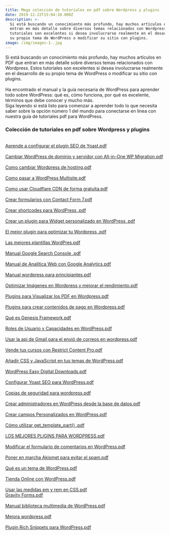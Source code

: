 ```yaml
---
title: Mega colección de tutoriales en pdf sobre Wordpress y plugins
date: 2019-12-22T15:04:10.000Z
description: >-
  Si está buscando un conocimiento más profundo, hay muchos artículos en PDF que
  entran en más detalle sobre diversos temas relacionados con Wordpress. Estos
  tutoriales son excelentes si desea involucrarse realmente en el desarrollo de
  su propio tema de WordPress o modificar su sitio con plugins.
image: /img/images-1-.jpg
---
```

<!--StartFragment-->

Si está buscando un conocimiento más profundo, hay muchos artículos en PDF que entran en más detalle sobre diversos temas relacionados con Wordpress. Estos tutoriales son excelentes si desea involucrarse realmente en el desarrollo de su propio tema de WordPress o modificar su sitio con plugins.\
[](<>)\
Ha encontrado el manual y la guía necesaria de WordPress para aprender todo sobre WordPress: qué es, cómo funciona, por qué es excelente, términos que debe conocer y mucho más.\
Siga leyendo si está listo para comenzar a aprender todo lo que necesita saber sobre la opción número 1 del mundo para conectarse en línea con nuestra guía de tutoriales pdf para WordPress.

### Colección de tutoriales en pdf sobre Wordpress y plugins

\
[Aprende a configurar el plugin SEO de Yoast.pdf](https://storage.googleapis.com/mis-archivos-c7b1d.appspot.com/pdf%201/Aprende%20a%20configurar%20el%20plugin%20SEO%20de%20Yoast.pdf)\
\
[Cambiar WordPress de dominio y servidor con All-in-One WP Migration.pdf](https://storage.googleapis.com/mis-archivos-c7b1d.appspot.com/pdf%201/Cambiar%20WordPress%20de%20dominio%20y%20servidor%20con%20All-in-One%20WP%20Migration.pdf)\
\
[Como cambiar Wordpress de hosting.pdf](https://storage.googleapis.com/mis-archivos-c7b1d.appspot.com/pdf%201/Como%20cambiar%20Wordpress%20de%20hosting.pdf)\
\
[Como pasar a WordPress Multisite.pdf](https://storage.googleapis.com/mis-archivos-c7b1d.appspot.com/pdf%201/Como%20pasar%20a%20WordPress%20Multisite.pdf)\
\
[Como usar Cloudflare CDN de forma gratuita.pdf](https://storage.googleapis.com/mis-archivos-c7b1d.appspot.com/pdf%201/Como%20usar%20Cloudflare%20CDN%20de%20forma%20gratuita.pdf)\
\
[Crear formularios con Contact Form 7.pdf](https://storage.googleapis.com/mis-archivos-c7b1d.appspot.com/pdf%201/Crear%20formularios%20con%20Contact%20Form%207.pdf)\
\
[Crear shortcodes para WordPress .pdf](https://storage.googleapis.com/mis-archivos-c7b1d.appspot.com/pdf%201/Crear%20shortcodes%20para%20WordPress%20.pdf)\
\
[Crear un plugin para Widget personalizado en WordPress .pdf](https://storage.googleapis.com/mis-archivos-c7b1d.appspot.com/pdf%201/Crear%20un%20plugin%20para%20Widget%20personalizado%20en%20WordPress%20.pdf)\
\
[El mejor plugin para optimizar tu Wordpress .pdf](https://storage.googleapis.com/mis-archivos-c7b1d.appspot.com/pdf%201/El%20mejor%20plugin%20para%20optimizar%20tu%20Wordpress%20.pdf)\
\
[Las mejores plantillas WordPres.pdf](https://storage.googleapis.com/mis-archivos-c7b1d.appspot.com/pdf%201/Las%20mejores%20plantillas%20WordPress%20en%202017.pdf)\
\
[Manual Google Search Console .pdf](https://storage.googleapis.com/mis-archivos-c7b1d.appspot.com/pdf%201/Manual%20Google%20Search%20Console%20.pdf)\
\
[Manual de Analítica Web con Google Analytics.pdf](https://storage.googleapis.com/mis-archivos-c7b1d.appspot.com/pdf%201/Manual%20de%20Anal%C3%ADtica%20Web%20con%20Google%20Analytics.pdf)\
\
[Manual wordpress para principiantes.pdf](https://storage.googleapis.com/mis-archivos-c7b1d.appspot.com/pdf%201/Manual%20wordpress%20para%20principiantes%202017.pdf)\
\
[Optimizar Imágenes en Wordpress y mejorar el rendimiento.pdf](https://storage.googleapis.com/mis-archivos-c7b1d.appspot.com/pdf%201/Optimizar%20Im%C3%A1genes%20en%20Wordpress%20y%20mejorar%20el%20rendimiento.pdf)\
\
[Plugins para Visualizar los PDF en Wordpress.pdf](https://storage.googleapis.com/mis-archivos-c7b1d.appspot.com/pdf%201/Plugins%20para%20Visualizar%20los%20PDF%20en%20Wordpress.pdf)\
\
[Plugins para crear contenidos de pago en Wordpress.pdf](https://storage.googleapis.com/mis-archivos-c7b1d.appspot.com/pdf%201/Plugins%20para%20crear%20contenidos%20de%20pago%20en%20Wordpress.pdf)\
\
[Qué es Genesis Framework.pdf](https://storage.googleapis.com/mis-archivos-c7b1d.appspot.com/pdf%201/Qu%C3%A9%20es%20Genesis%20Framework.pdf)\
\
[Roles de Usuario y Capacidades en WordPress.pdf](https://storage.googleapis.com/mis-archivos-c7b1d.appspot.com/pdf%201/Roles%20de%20Usuario%20y%20Capacidades%20en%20WordPress.pdf)\
\
[Usar la api de Gmail para el envió de correos en wordpress.pdf](https://storage.googleapis.com/mis-archivos-c7b1d.appspot.com/pdf%201/Usar%20la%20api%20de%20Gmail%20para%20el%20envi%C3%B3%20de%20correos%20en%20wordpress.pdf)\
\
[Vende tus cursos con Restrict Content Pro.pdf](https://storage.googleapis.com/mis-archivos-c7b1d.appspot.com/pdf%201/Vende%20tus%20cursos%20con%20Restrict%20Content%20Pro.pdf)\
\
[Añadir CSS y JavaScript en tus temas de WordPress.pdf](https://storage.googleapis.com/mis-archivos-c7b1d.appspot.com/A%C3%B1adir%20CSS%20y%20JavaScript%20en%20tus%20temas%20de%20WordPress.pdf)\
\
[WordPress Easy Digital Downloads.pdf](https://storage.googleapis.com/mis-archivos-c7b1d.appspot.com/pdf%201/WordPress%20Easy%20Digital%20Downloads.pdf)\
\
[Configurar Yoast SEO para WordPress.pdf](https://storage.googleapis.com/mis-archivos-c7b1d.appspot.com/Configurar%20Yoast%20SEO%20para%20WordPress.pdf)\
\
[Copias de seguridad para wordpress.pdf](https://storage.googleapis.com/mis-archivos-c7b1d.appspot.com/Copias%20de%20seguridad%20para%20wordpress.pdf)\
\
[Crear administradores en WordPress desde la base de datos.pdf](https://storage.googleapis.com/mis-archivos-c7b1d.appspot.com/Crear%20administradores%20en%20WordPress%20desde%20la%20base%20de%20datos.pdf)\
\
[Crear campos Personalizados en WordPress.pdf](https://storage.googleapis.com/mis-archivos-c7b1d.appspot.com/Crear%20campos%20Personalizados%20en%20WordPress.pdf)\
\
[Cómo utilizar get_template_part() .pdf](https://storage.googleapis.com/mis-archivos-c7b1d.appspot.com/C%C3%B3mo%20utilizar%20get_template_part()%20.pdf)\
\
[LOS MEJORES PLIGINS PARA WORDPRESS.pdf](https://storage.googleapis.com/mis-archivos-c7b1d.appspot.com/LOS%20MEJORES%20PLIGINS%20PARA%20WORDPRESS.pdf)\
\
[Modificar el formulario de comentarios en WordPress.pdf](https://storage.googleapis.com/mis-archivos-c7b1d.appspot.com/Modificar%20el%20formulario%20de%20comentarios%20en%20WordPress.pdf)\
\
[Poner en marcha Akismet para evitar el spam.pdf](https://storage.googleapis.com/mis-archivos-c7b1d.appspot.com/Poner%20en%20marcha%20Akismet%20para%20evitar%20el%20spam.pdf)\
\
[Qué es un tema de WordPress.pdf](https://storage.googleapis.com/mis-archivos-c7b1d.appspot.com/Qu%C3%A9%20es%20un%20tema%20de%20WordPress.pdf)\
\
[Tienda Online con WordPress.pdf](https://storage.googleapis.com/mis-archivos-c7b1d.appspot.com/Tienda%20Online%20con%20WordPress.pdf)\
\
[Usar las medidas em y rem en CSS.pdf](https://storage.googleapis.com/mis-archivos-c7b1d.appspot.com/Usar%20las%20medidas%20em%20y%20rem%20en%20CSS.pdf)\
[](https://storage.googleapis.com/mis-archivos-c7b1d.appspot.com/gravity.pdf)[Gravity Forms.pdf](https://storage.googleapis.com/mis-archivos-c7b1d.appspot.com/gravity.pdf)\
\
[Manual biblioteca multimedia de WordPress.pdf](https://storage.googleapis.com/mis-archivos-c7b1d.appspot.com/manual%20biblioteca%20multimedia%20de%20WordPress.pdf)\
\
[Mejora wordpress.pdf](https://storage.googleapis.com/mis-archivos-c7b1d.appspot.com/mejora%20wordpress.pdf)\
\
[Plugin Rich Snippets para WordPress.pdf](https://storage.googleapis.com/mis-archivos-c7b1d.appspot.com/plugin%20Rich%20Snippets%20para%20WordPress.pdf)

<!--EndFragment-->
